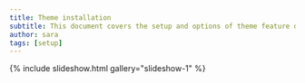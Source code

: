 ```yaml
---
title: Theme installation
subtitle: This document covers the setup and options of theme feature described in the doc title
author: sara
tags: [setup]
---
```

{% include slideshow.html gallery="slideshow-1" %}